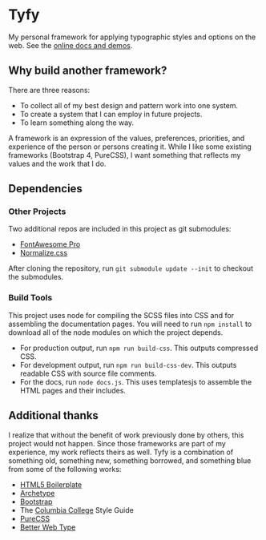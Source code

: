 # Tyfy

My personal framework for applying typographic styles and options on the web. See the [online docs and demos](http://aaronpinero.net/tyfy/docs/index.html).

## Why build another framework?

There are three reasons:

* To collect all of my best design and pattern work into one system.
* To create a system that I can employ in future projects.
* To learn something along the way.

A framework is an expression of the values, preferences, priorities, and experience of the person or persons creating it. While I like some existing frameworks (Bootstrap 4, PureCSS), I want  something that reflects my values and the work that I do.

## Dependencies

### Other Projects

Two additional repos are included in this project as git submodules:

* [FontAwesome Pro](https://github.com/FortAwesome/Font-Awesome-Pro)
* [Normalize.css](https://github.com/necolas/normalize.css)

After cloning the repository, run `git submodule update --init` to checkout the submodules.

### Build Tools

This project uses node for compiling the SCSS files into CSS and for assembling the documentation pages. You will need to run `npm install` to download all of the node modules on which the project depends.

* For production output, run `npm run build-css`. This outputs compressed CSS.
* For development output, run `npm run build-css-dev`. This outputs readable CSS with source file comments.
* For the docs, run `node docs.js`. This uses templatesjs to assemble the HTML pages and their includes.

## Additional thanks

I realize that without the benefit of work previously done by others, this project would not happen. Since those frameworks are part of my experience, my work reflects theirs as well. Tyfy is a combination of something old, something new, something borrowed, and something blue from some of the following works:

* [HTML5 Boilerplate](https://html5boilerplate.com)
* [Archetype](https://archetypeapp.com)
* [Bootstrap](https://getbootstrap.com)
* The [Columbia College](https://www.college.columbia.edu) Style Guide
* [PureCSS](https://purecss.io)
* [Better Web Type](https://betterwebtype.com)
